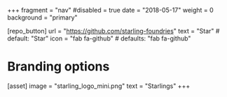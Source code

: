 +++
fragment = "nav"
#disabled = true
date = "2018-05-17"
weight = 0
background = "primary"

[repo_button]
  url = "https://github.com/starling-foundries"
  text = "Star" # default: "Star"
  icon = "fab fa-github" # defaults: "fab fa-github"

# Branding options
[asset]
  image = "starling_logo_mini.png"
  text = "Starlings"
+++
